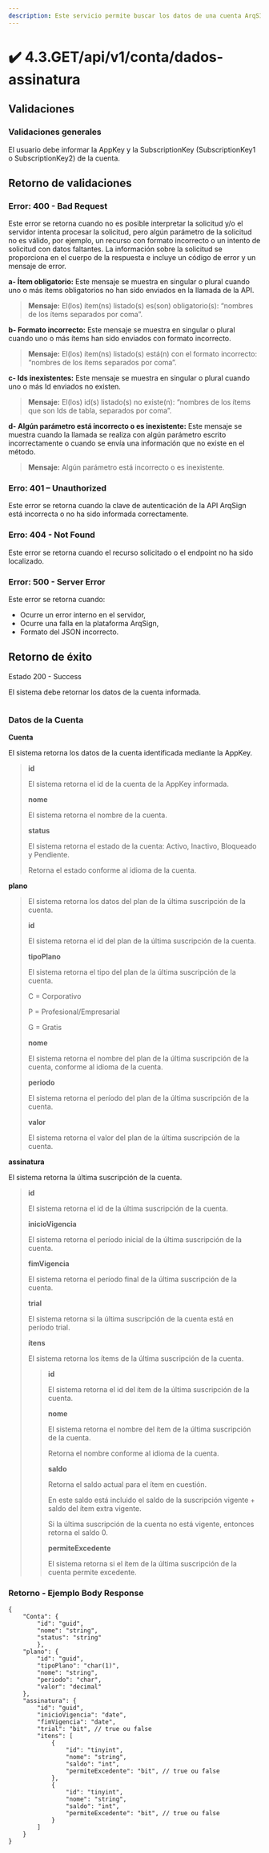 ```yaml
---
description: Este servicio permite buscar los datos de una cuenta ArqSIGN.
---
```


# ✔️ 4.3.GET/api/v1/conta/dados-assinatura

## Validaciones

### Validaciones generales

El usuario debe informar la AppKey y la SubscriptionKey (SubscriptionKey1 o SubscriptionKey2) de la cuenta.

## Retorno de validaciones

### Error: 400 - Bad Request

Este error se retorna cuando no es posible interpretar la solicitud y/o el servidor intenta procesar la solicitud, pero algún parámetro de la solicitud no es válido, por ejemplo, un recurso con formato incorrecto o un intento de solicitud con datos faltantes. La información sobre la solicitud se proporciona en el cuerpo de la respuesta e incluye un código de error y un mensaje de error.

**a- Ítem obligatorio:** Este mensaje se muestra en singular o plural cuando uno o más ítems obligatorios no han sido enviados en la llamada de la API.

> **Mensaje:** El(los) ítem(ns) listado(s) es(son) obligatorio(s): “nombres de los ítems separados por coma”.

**b- Formato incorrecto:** Este mensaje se muestra en singular o plural cuando uno o más ítems han sido enviados con formato incorrecto.

> **Mensaje:** El(los) ítem(ns) listado(s) está(n) con el formato incorrecto: “nombres de los ítems separados por coma”.

**c- Ids inexistentes:** Este mensaje se muestra en singular o plural cuando uno o más Id enviados no existen.

> **Mensaje:** El(los) id(s) listado(s) no existe(n): “nombres de los ítems que son Ids de tabla, separados por coma”.

**d- Algún parámetro está incorrecto o es inexistente:** Este mensaje se muestra cuando la llamada se realiza con algún parámetro escrito incorrectamente o cuando se envía una información que no existe en el método.

> **Mensaje:** Algún parámetro está incorrecto o es inexistente.

### Erro: 401 – Unauthorized

Este error se retorna cuando la clave de autenticación de la API ArqSign está incorrecta o no ha sido informada correctamente.

### Erro: 404 - Not Found

Este error se retorna cuando el recurso solicitado o el endpoint no ha sido localizado.

### Error: 500 - Server Error

Este error se retorna cuando:

* Ocurre un error interno en el servidor,
* Ocurre una falla en la plataforma ArqSign,
* Formato del JSON incorrecto.

## Retorno de éxito

Estado 200 - Success

El sistema debe retornar los datos de la cuenta informada.

<figure><img src="../../../../../.gitbook/assets/image (3).png" alt=""><figcaption></figcaption></figure>

### Datos de la Cuenta&#x20;

**Cuenta**

El sistema retorna los datos de la cuenta identificada mediante la AppKey.

> **id**
>
> El sistema retorna el id de la cuenta de la AppKey informada.
>
> **nome**
>
> El sistema retorna el nombre de la cuenta.
>
> **status**
>
> El sistema retorna el estado de la cuenta: Activo, Inactivo, Bloqueado y Pendiente.
>
> Retorna el estado conforme al idioma de la cuenta.

**plano**

> El sistema retorna los datos del plan de la última suscripción de la cuenta.
>
> **id**
>
> El sistema retorna el id del plan de la última suscripción de la cuenta.
>
> **tipoPlano**
>
> El sistema retorna el tipo del plan de la última suscripción de la cuenta.
>
> C = Corporativo
>
> P = Profesional/Empresarial
>
> G = Gratis
>
> **nome**
>
> El sistema retorna el nombre del plan de la última suscripción de la cuenta, conforme al idioma de la cuenta.
>
> **periodo**
>
> El sistema retorna el período del plan de la última suscripción de la cuenta.
>
> **valor**
>
> El sistema retorna el valor del plan de la última suscripción de la cuenta.

**assinatura**

El sistema retorna la última suscripción de la cuenta.

> **id**
>
> El sistema retorna el id de la última suscripción de la cuenta.
>
> **inicioVigencia**
>
> El sistema retorna el período inicial de la última suscripción de la cuenta.
>
> **fimVigencia**
>
> El sistema retorna el período final de la última suscripción de la cuenta.
>
> **trial**
>
> El sistema retorna si la última suscripción de la cuenta está en período trial.
>
> **ítens**
>
> El sistema retorna los ítems de la última suscripción de la cuenta.
>
> > **id**
> >
> > El sistema retorna el id del ítem de la última suscripción de la cuenta.
> >
> > **nome**
> >
> > El sistema retorna el nombre del ítem de la última suscripción de la cuenta.
> >
> > Retorna el nombre conforme al idioma de la cuenta.
> >
> > **saldo**
> >
> > Retorna el saldo actual para el ítem en cuestión.
> >
> > En este saldo está incluido el saldo de la suscripción vigente + saldo del ítem extra vigente.
> >
> > Si la última suscripción de la cuenta no está vigente, entonces retorna el saldo 0.
> >
> > **permiteExcedente**
> >
> > El sistema retorna si el ítem de la última suscripción de la cuenta permite excedente.

### Retorno - Ejemplo Body Response

```
{
    "Conta": {
        "id": "guid",
        "nome": "string",
        "status": "string"
        },
    "plano": {
        "id": "guid",
        "tipoPlano": "char(1)",
        "nome": "string",
        "periodo": "char",
        "valor": "decimal"
    },
    "assinatura": {
        "id": "guid",
        "inicioVigencia": "date",
        "fimVigencia": "date",
        "trial": "bit", // true ou false      
        "itens": [
            {
                "id": "tinyint",
                "nome": "string",
                "saldo": "int", 
                "permiteExcedente": "bit", // true ou false      
            },
            {
                "id": "tinyint",
                "nome": "string",
                "saldo": "int", 
                "permiteExcedente": "bit", // true ou false      
            }
        ]
    }
}
```
